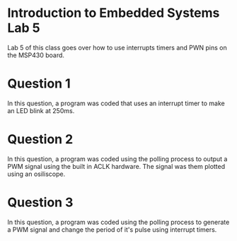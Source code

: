 # Introduction to Embedded Systems Lab 5 
Lab 5 of this class goes over how to use interrupts timers and PWN pins on the MSP430 board.

# Question 1
In this question, a program was coded that uses an interrupt timer to make an LED blink at 250ms.

# Question 2
In this question, a program was coded using the polling process to output a PWM signal using the built in ACLK hardware. The signal was them plotted using an osiliscope.

# Question 3
In this question, a program was coded using the polling process to generate a PWM signal and change the period of it's pulse using interrupt timers.
